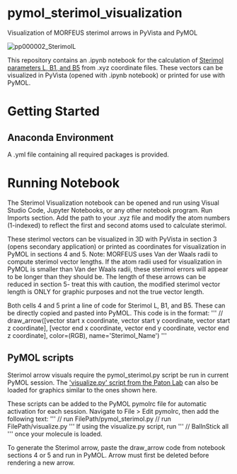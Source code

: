 # pymol_sterimol_visualization
Visualization of MORFEUS sterimol arrows in PyVista and PyMOL

![pp000002_SterimolL](https://github.com/user-attachments/assets/617e0d55-09ff-48ec-abba-1c17dac2b3f1)


This repository contains an .ipynb notebook for the calculation of [Sterimol parameters L, B1, and B5](https://digital-chemistry-laboratory.github.io/morfeus/) from .xyz coordinate files. These vectors can be visualized in PyVista (opened with .ipynb notebook) or printed for use with PyMOL. 

# Getting Started
## Anaconda Environment
A .yml file containing all required packages is provided. 

# Running Notebook
The Sterimol Visualization notebook can be opened and run using Visual Studio Code, Jupyter Notebooks, or any other notebook program. Run Imports section. 
Add the path to your .xyz file and modify the atom numbers (1-indexed) to reflect the first and second atoms used to calculate sterimol. 

These sterimol vectors can be visualized in 3D with PyVista in section 3 (opens secondary application) or printed as coordinates for visualization in PyMOL in sections 4 and 5.
Note: MORFEUS uses Van der Waals radii to compute sterimol vector lengths. If the atom radii used for visualization in PyMOL is smaller than Van der Waals radii, these sterimol errors will appear to be longer than they should be. The length of these arrows can be reduced in section 5- treat this with caution, the modified sterimol vector length is ONLY for graphic purposes and not the true vector length. 

Both cells 4 and 5 print a line of code for Sterimol L, B1, and B5. These can be directly copied and pasted into PyMOL. This code is in the format:
'''
// draw_arrow([vector start x coordinate, vector start y coordinate, vector start z coordinate], [vector end x coordinate, vector end y coordinate, vector end z coordinate], color=(RGB), name='Sterimol_Name')
'''

## PyMOL scripts 
Sterimol arrow visuals require the pymol_sterimol.py script be run in current PyMOL session. 
The ['visualize.py' script from the Paton Lab](https://github.com/patonlab/wSterimol/blob/master/wsterimol/visualize.py) can also be loaded for graphics similar to the ones shown here.

These scripts can be added to the PyMOL pymolrc file for automatic activation for each session. Navigate to File > Edit pymolrc, then add the following text:
'''
// run FilePath/pymol_sterimol.py
// run FilePath/visualize.py
'''
If using the visualize.py script, run
'''
// BallnStick all
'''
once your molecule is loaded. 

To generate the Sterimol arrow, paste the draw_arrow code from notebook sections 4 or 5 and run in PyMOL. Arrow must first be deleted before rendering a new arrow. 

